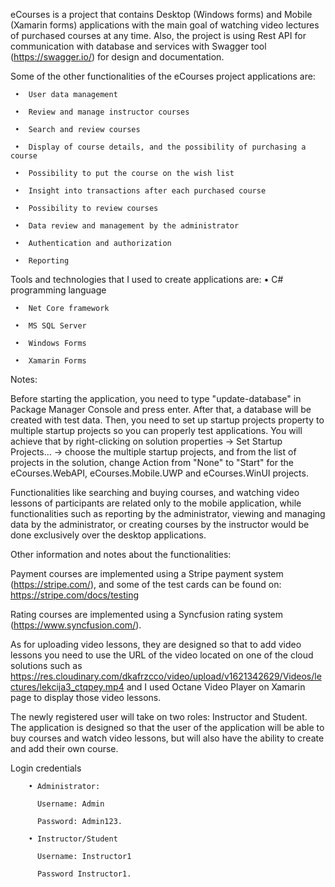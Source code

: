 
eCourses is a project that contains Desktop (Windows forms) and Mobile (Xamarin forms) applications with the main goal of watching video lectures of purchased courses at any time. Also, the project is using Rest API for communication with database and services with Swagger tool (https://swagger.io/) for design and documentation.

Some of the other functionalities of the eCourses project applications are:

     •	User data management

     •	Review and manage instructor courses

     •	Search and review courses

     •	Display of course details, and the possibility of purchasing a course

     •	Possibility to put the course on the wish list

     •	Insight into transactions after each purchased course

     •	Possibility to review courses

     •	Data review and management by the administrator

     •	Authentication and authorization

     •	Reporting
     
Tools and technologies that I used to create applications are:
     •	C# programming language

     •	Net Core framework

     •	MS SQL Server

     •	Windows Forms

     •	Xamarin Forms
     
Notes:

Before starting the application, you need to type "update-database" in Package Manager Console and press enter. After that, a database will be created with test data. Then, you need to set up startup projects property to multiple startup projects so you can properly test applications. You will achieve that by right-clicking on solution properties -> Set Startup Projects... -> choose the multiple startup projects, and from the list of projects in the solution, change Action from "None" to "Start" for the eCourses.WebAPI, eCourses.Mobile.UWP and eCourses.WinUI projects.

Functionalities like searching and buying courses, and watching video lessons of participants are related only to the mobile application, while functionalities such as reporting by the administrator, viewing and managing data by the administrator, or creating courses by the instructor would be done exclusively over the desktop applications.

Other information and notes about the functionalities:

Payment courses are implemented using a Stripe payment system (https://stripe.com/), and some of the test cards can be found on: https://stripe.com/docs/testing

Rating courses are implemented using a Syncfusion rating system (https://www.syncfusion.com/).

As for uploading video lessons, they are designed so that to add video lessons you need to use the URL of the video located on one of the cloud solutions such as https://res.cloudinary.com/dkafrzcco/video/upload/v1621342629/Videos/lectures/lekcija3_ctqpey.mp4 and I used Octane Video Player on Xamarin page to display those video lessons.

The newly registered user will take on two roles: Instructor and Student. The application is designed so that the user of the application will be able to buy courses and watch video lessons, but will also have the ability to create and add their own course.

Login credentials

        • Administrator:

          Username: Admin	

          Password: Admin123.

        • Instructor/Student

          Username: Instructor1
          
          Password Instructor1.
